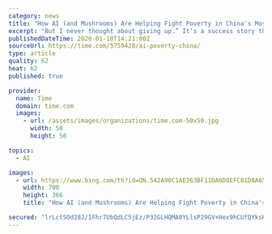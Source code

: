 ```yaml
---
category: news
title: "How AI (and Mushrooms) Are Helping Fight Poverty in China's Most Remote Villages"
excerpt: "But I never thought about giving up.” It’s a success story that highlights how even people in the most far-flung communities are being lifted out of poverty by technology—particularly artificial intelligence, or AI. Since China embraced economic reforms in the late 1970s and embarked upon an export-led boom, rural people sought fortunes ..."
publishedDateTime: 2020-01-10T14:21:00Z
sourceUrl: https://time.com/5759428/ai-poverty-china/
type: article
quality: 62
heat: 62
published: true

provider:
  name: Time
  domain: time.com
  images:
    - url: /assets/images/organizations/time.com-50x50.jpg
      width: 50
      height: 50

topics:
  - AI

images:
  - url: https://www.bing.com/th?id=ON.542A90C1AE263BF11DA6D8EFC81D8A65
    width: 700
    height: 366
    title: "How AI (and Mushrooms) Are Helping Fight Poverty in China's Most Remote Villages"

secured: "lrLctSOd28J/IFhr7UbQdLC5jEz/P32GLHQMA0YLlsP29GV+Hex9hCUfQYksH0MjGw90IwKqUek5jQtFOPTlulBR1KYocsgBllew7H1gCI4swkb3g67T+HleAQnydqDkIRUADabkML7ArReRD+tsnEPuoPTdAvLNn42BB8iAte7tkvTN5ro1L+KZ53JqCqwWg8WSNpGBQFEzkW6kbC3BmwIBSCNGMOfzd091ct5aYbCCoYV8UuQpNDWtowJrqBswBG8ksZfS659V76SP2x+4Uw==;iZ+IHE5q9HjZXWqfOmljQw=="
---
```


